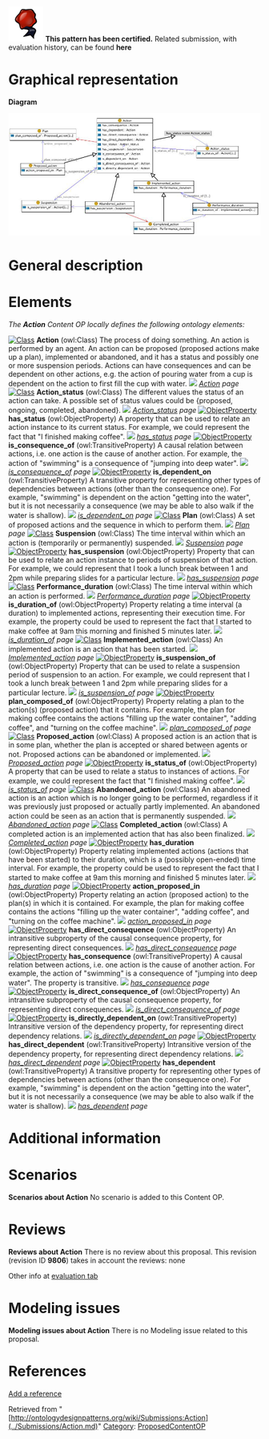 [![](../images/thumb/b/b5/Certified.png/70px-Certified.png)](../Image/Certified.png.md "Certified.png") __This pattern has been certified.__
Related submission, with evaluation history, can be found __here__





#  Graphical representation


__Diagram__




[![Image:Action.jpg](../images/9/97/Action.jpg)](../Image/Action.jpg.md "Image:Action.jpg")




#  General description


  




#  Elements


_The __Action__ Content OP locally defines the following ontology elements:_



[![Class](../../../../../../../../../images/thumb/2/27/Class.gif/20px-Class.gif)](../Image/Class.gif.md "Class") __Action__ (owl:Class) The process of doing something. An action is performed by an agent. An action can be proposed (proposed actions make up a plan), implemented or abandoned, and it has a status and possibly one or more suspension periods. Actions can have consequences and can be dependent on other actions, e.g. the action of pouring water from a cup is dependent on the action to first fill the cup with water. 
 [![](../../../../../../../../../../../../../../../../../../../../../../../../../images/thumb/8/87/ArrowRight.gif/11px-ArrowRight.gif)](../Image/ArrowRight.gif.md "ArrowRight.gif") _[Action](../Submissions/Action/Action.md "Submissions:Action/Action") page_
[![Class](../../../../../../../../../images/thumb/2/27/Class.gif/20px-Class.gif)](../Image/Class.gif.md "Class") __Action\_status__ (owl:Class) The different values the status of an action can take. A possible set of status values could be {proposed, ongoing, completed, abandoned}. 
 [![](../../../../../../../../../../../../../../../../../../../../../../../../../images/thumb/8/87/ArrowRight.gif/11px-ArrowRight.gif)](../Image/ArrowRight.gif.md "ArrowRight.gif") _[Action\_status](../Submissions/Action/Action_status.md "Submissions:Action/Action status") page_
[![ObjectProperty](../../../../../../../../../../../../../../../../images/thumb/c/c3/ObjectProperty.gif/20px-ObjectProperty.gif)](../Image/ObjectProperty.gif.md "ObjectProperty") __has\_status__ (owl:ObjectProperty) A property that can be used to relate an action instance to its current status. For example, we could represent the fact that "I finished making coffee". 
 [![](../../../../../../../../../../../../../../../../../../../../../../../../../images/thumb/8/87/ArrowRight.gif/11px-ArrowRight.gif)](../Image/ArrowRight.gif.md "ArrowRight.gif") _[has\_status](../Submissions/Action/has_status.md "Submissions:Action/has status") page_
[![ObjectProperty](../../../../../../../../../../../../../../../../images/thumb/c/c3/ObjectProperty.gif/20px-ObjectProperty.gif)](../Image/ObjectProperty.gif.md "ObjectProperty") __is\_consequence\_of__ (owl:TransitiveProperty) A causal relation between actions, i.e. one action is the cause of another action. For example, the action of "swimming" is a consequence of "jumping into deep water". 
 [![](../../../../../../../../../../../../../../../../../../../../../../../../../images/thumb/8/87/ArrowRight.gif/11px-ArrowRight.gif)](../Image/ArrowRight.gif.md "ArrowRight.gif") _[is\_consequence\_of](../Submissions/Action/is_consequence_of.md "Submissions:Action/is consequence of") page_
[![ObjectProperty](../../../../../../../../../../../../../../../../images/thumb/c/c3/ObjectProperty.gif/20px-ObjectProperty.gif)](../Image/ObjectProperty.gif.md "ObjectProperty") __is\_dependent\_on__ (owl:TransitiveProperty) A transitive property for representing other types of dependencies between actions (other than the consequence one). For example, "swimming" is dependent on the action "getting into the water", but it is not necessarily a consequence (we may be able to also walk if the water is shallow). 
 [![](../../../../../../../../../../../../../../../../../../../../../../../../../images/thumb/8/87/ArrowRight.gif/11px-ArrowRight.gif)](../Image/ArrowRight.gif.md "ArrowRight.gif") _[is\_dependent\_on](../Submissions/Action/is_dependent_on.md "Submissions:Action/is dependent on") page_
[![Class](../../../../../../../../../images/thumb/2/27/Class.gif/20px-Class.gif)](../Image/Class.gif.md "Class") __Plan__ (owl:Class) A set of proposed actions and the sequence in which to perform them. 
 [![](../../../../../../../../../../../../../../../../../../../../../../../../../images/thumb/8/87/ArrowRight.gif/11px-ArrowRight.gif)](../Image/ArrowRight.gif.md "ArrowRight.gif") _[Plan](../Submissions/Action/Plan.md "Submissions:Action/Plan") page_
[![Class](../../../../../../../../../images/thumb/2/27/Class.gif/20px-Class.gif)](../Image/Class.gif.md "Class") __Suspension__ (owl:Class) The time interval within which an action is (temporarily or permanently) suspended. 
 [![](../../../../../../../../../../../../../../../../../../../../../../../../../images/thumb/8/87/ArrowRight.gif/11px-ArrowRight.gif)](../Image/ArrowRight.gif.md "ArrowRight.gif") _[Suspension](../Submissions/Action/Suspension.md "Submissions:Action/Suspension") page_
[![ObjectProperty](../../../../../../../../../../../../../../../../images/thumb/c/c3/ObjectProperty.gif/20px-ObjectProperty.gif)](../Image/ObjectProperty.gif.md "ObjectProperty") __has\_suspension__ (owl:ObjectProperty) Property that can be used to relate an action instance to periods of suspension of that action. For example, we could represent that I took a lunch break between 1 and 2pm while preparing slides for a particular lecture. 
 [![](../../../../../../../../../../../../../../../../../../../../../../../../../images/thumb/8/87/ArrowRight.gif/11px-ArrowRight.gif)](../Image/ArrowRight.gif.md "ArrowRight.gif") _[has\_suspension](../Submissions/Action/has_suspension.md "Submissions:Action/has suspension") page_
[![Class](../../../../../../../../../images/thumb/2/27/Class.gif/20px-Class.gif)](../Image/Class.gif.md "Class") __Performance\_duration__ (owl:Class) The time interval within which an action is performed. 
 [![](../../../../../../../../../../../../../../../../../../../../../../../../../images/thumb/8/87/ArrowRight.gif/11px-ArrowRight.gif)](../Image/ArrowRight.gif.md "ArrowRight.gif") _[Performance\_duration](../Submissions/Action/Performance_duration.md "Submissions:Action/Performance duration") page_
[![ObjectProperty](../../../../../../../../../../../../../../../../images/thumb/c/c3/ObjectProperty.gif/20px-ObjectProperty.gif)](../Image/ObjectProperty.gif.md "ObjectProperty") __is\_duration\_of__ (owl:ObjectProperty) Property relating a time interval (a duration) to implemented actions, representing their execution time. For example, the property could be used to represent the fact that I started to make coffee at 9am this morning and finished 5 minutes later. 
 [![](../../../../../../../../../../../../../../../../../../../../../../../../../images/thumb/8/87/ArrowRight.gif/11px-ArrowRight.gif)](../Image/ArrowRight.gif.md "ArrowRight.gif") _[is\_duration\_of](../Submissions/Action/is_duration_of.md "Submissions:Action/is duration of") page_
[![Class](../../../../../../../../../images/thumb/2/27/Class.gif/20px-Class.gif)](../Image/Class.gif.md "Class") __Implemented\_action__ (owl:Class) An implemented action is an action that has been started. 
 [![](../../../../../../../../../../../../../../../../../../../../../../../../../images/thumb/8/87/ArrowRight.gif/11px-ArrowRight.gif)](../Image/ArrowRight.gif.md "ArrowRight.gif") _[Implemented\_action](http://ontologydesignpatterns.org/wiki/Submissions:Action/Implemented_action "Submissions:Action/Implemented action") page_
[![ObjectProperty](../../../../../../../../../../../../../../../../images/thumb/c/c3/ObjectProperty.gif/20px-ObjectProperty.gif)](../Image/ObjectProperty.gif.md "ObjectProperty") __is\_suspension\_of__ (owl:ObjectProperty) Property that can be used to relate a suspension period of suspension to an action. For example, we could represent that I took a lunch break between 1 and 2pm while preparing slides for a particular lecture. 
 [![](../../../../../../../../../../../../../../../../../../../../../../../../../images/thumb/8/87/ArrowRight.gif/11px-ArrowRight.gif)](../Image/ArrowRight.gif.md "ArrowRight.gif") _[is\_suspension\_of](../Submissions/Action/is_suspension_of.md "Submissions:Action/is suspension of") page_
[![ObjectProperty](../../../../../../../../../../../../../../../../images/thumb/c/c3/ObjectProperty.gif/20px-ObjectProperty.gif)](../Image/ObjectProperty.gif.md "ObjectProperty") __plan\_composed\_of__ (owl:ObjectProperty) Property relating a plan to the action(s) (proposed action) that it contains. For example, the plan for making coffee contains the actions "filling up the water container", "adding coffee", and "turning on the coffee machine". 
 [![](../../../../../../../../../../../../../../../../../../../../../../../../../images/thumb/8/87/ArrowRight.gif/11px-ArrowRight.gif)](../Image/ArrowRight.gif.md "ArrowRight.gif") _[plan\_composed\_of](../Submissions/Action/plan_composed_of.md "Submissions:Action/plan composed of") page_
[![Class](../../../../../../../../../images/thumb/2/27/Class.gif/20px-Class.gif)](../Image/Class.gif.md "Class") __Proposed\_action__ (owl:Class) A proposed action is an action that is in some plan, whether the plan is accepted or shared between agents or not. Proposed actions can be abandoned or implemented. 
 [![](../../../../../../../../../../../../../../../../../../../../../../../../../images/thumb/8/87/ArrowRight.gif/11px-ArrowRight.gif)](../Image/ArrowRight.gif.md "ArrowRight.gif") _[Proposed\_action](http://ontologydesignpatterns.org/wiki/Submissions:Action/Proposed_action "Submissions:Action/Proposed action") page_
[![ObjectProperty](../../../../../../../../../../../../../../../../images/thumb/c/c3/ObjectProperty.gif/20px-ObjectProperty.gif)](../Image/ObjectProperty.gif.md "ObjectProperty") __is\_status\_of__ (owl:ObjectProperty) A property that can be used to relate a status to instances of actions. For example, we could represent the fact that "I finished making coffee". 
 [![](../../../../../../../../../../../../../../../../../../../../../../../../../images/thumb/8/87/ArrowRight.gif/11px-ArrowRight.gif)](../Image/ArrowRight.gif.md "ArrowRight.gif") _[is\_status\_of](../Submissions/Action/is_status_of.md "Submissions:Action/is status of") page_
[![Class](../../../../../../../../../images/thumb/2/27/Class.gif/20px-Class.gif)](../Image/Class.gif.md "Class") __Abandoned\_action__ (owl:Class) An abandoned action is an action which is no longer going to be performed, regardless if it was previously just proposed or actually partly implemented. An abandoned action could be seen as an action that is permanently suspended. 
 [![](../../../../../../../../../../../../../../../../../../../../../../../../../images/thumb/8/87/ArrowRight.gif/11px-ArrowRight.gif)](../Image/ArrowRight.gif.md "ArrowRight.gif") _[Abandoned\_action](http://ontologydesignpatterns.org/wiki/Submissions:Action/Abandoned_action "Submissions:Action/Abandoned action") page_
[![Class](../../../../../../../../../images/thumb/2/27/Class.gif/20px-Class.gif)](../Image/Class.gif.md "Class") __Completed\_action__ (owl:Class) A completed action is an implemented action that has also been finalized. 
 [![](../../../../../../../../../../../../../../../../../../../../../../../../../images/thumb/8/87/ArrowRight.gif/11px-ArrowRight.gif)](../Image/ArrowRight.gif.md "ArrowRight.gif") _[Completed\_action](http://ontologydesignpatterns.org/wiki/Submissions:Action/Completed_action "Submissions:Action/Completed action") page_
[![ObjectProperty](../../../../../../../../../../../../../../../../images/thumb/c/c3/ObjectProperty.gif/20px-ObjectProperty.gif)](../Image/ObjectProperty.gif.md "ObjectProperty") __has\_duration__ (owl:ObjectProperty) Property relating implemented actions (actions that have been started) to their duration, which is a (possibly open-ended) time interval. For example, the property could be used to represent the fact that I started to make coffee at 9am this morning and finished 5 minutes later. 
 [![](../../../../../../../../../../../../../../../../../../../../../../../../../images/thumb/8/87/ArrowRight.gif/11px-ArrowRight.gif)](../Image/ArrowRight.gif.md "ArrowRight.gif") _[has\_duration](../Submissions/Action/has_duration.md "Submissions:Action/has duration") page_
[![ObjectProperty](../../../../../../../../../../../../../../../../images/thumb/c/c3/ObjectProperty.gif/20px-ObjectProperty.gif)](../Image/ObjectProperty.gif.md "ObjectProperty") __action\_proposed\_in__ (owl:ObjectProperty) Property relating an action (proposed action) to the plan(s) in which it is contained. For example, the plan for making coffee contains the actions "filling up the water container", "adding coffee", and "turning on the coffee machine". 
 [![](../../../../../../../../../../../../../../../../../../../../../../../../../images/thumb/8/87/ArrowRight.gif/11px-ArrowRight.gif)](../Image/ArrowRight.gif.md "ArrowRight.gif") _[action\_proposed\_in](http://ontologydesignpatterns.org/wiki/Submissions:Action/action_proposed_in "Submissions:Action/action proposed in") page_
[![ObjectProperty](../../../../../../../../../../../../../../../../images/thumb/c/c3/ObjectProperty.gif/20px-ObjectProperty.gif)](../Image/ObjectProperty.gif.md "ObjectProperty") __has\_direct\_consequence__ (owl:ObjectProperty) An intransitive subproperty of the causal consequence property, for representing direct consequences. 
 [![](../../../../../../../../../../../../../../../../../../../../../../../../../images/thumb/8/87/ArrowRight.gif/11px-ArrowRight.gif)](../Image/ArrowRight.gif.md "ArrowRight.gif") _[has\_direct\_consequence](../Submissions/Action/has_direct_consequence.md "Submissions:Action/has direct consequence") page_
[![ObjectProperty](../../../../../../../../../../../../../../../../images/thumb/c/c3/ObjectProperty.gif/20px-ObjectProperty.gif)](../Image/ObjectProperty.gif.md "ObjectProperty") __has\_consequence__ (owl:TransitiveProperty) A causal relation between actions, i.e. one action is the cause of another action. For example, the action of "swimming" is a consequence of "jumping into deep water". The property is transitive. 
 [![](../../../../../../../../../../../../../../../../../../../../../../../../../images/thumb/8/87/ArrowRight.gif/11px-ArrowRight.gif)](../Image/ArrowRight.gif.md "ArrowRight.gif") _[has\_consequence](../Submissions/Action/has_consequence.md "Submissions:Action/has consequence") page_
[![ObjectProperty](../../../../../../../../../../../../../../../../images/thumb/c/c3/ObjectProperty.gif/20px-ObjectProperty.gif)](../Image/ObjectProperty.gif.md "ObjectProperty") __is\_direct\_consequence\_of__ (owl:ObjectProperty) An intransitive subproperty of the causal consequence property, for representing direct consequences. 
 [![](../../../../../../../../../../../../../../../../../../../../../../../../../images/thumb/8/87/ArrowRight.gif/11px-ArrowRight.gif)](../Image/ArrowRight.gif.md "ArrowRight.gif") _[is\_direct\_consequence\_of](../Submissions/Action/is_direct_consequence_of.md "Submissions:Action/is direct consequence of") page_
[![ObjectProperty](../../../../../../../../../../../../../../../../images/thumb/c/c3/ObjectProperty.gif/20px-ObjectProperty.gif)](../Image/ObjectProperty.gif.md "ObjectProperty") __is\_directly\_dependent\_on__ (owl:TransitiveProperty) Intransitive version of the dependency property, for representing direct dependency relations. 
 [![](../../../../../../../../../../../../../../../../../../../../../../../../../images/thumb/8/87/ArrowRight.gif/11px-ArrowRight.gif)](../Image/ArrowRight.gif.md "ArrowRight.gif") _[is\_directly\_dependent\_on](../Submissions/Action/is_directly_dependent_on.md "Submissions:Action/is directly dependent on") page_
[![ObjectProperty](../../../../../../../../../../../../../../../../images/thumb/c/c3/ObjectProperty.gif/20px-ObjectProperty.gif)](../Image/ObjectProperty.gif.md "ObjectProperty") __has\_direct\_dependent__ (owl:TransitiveProperty) Intransitive version of the dependency property, for representing direct dependency relations. 
 [![](../../../../../../../../../../../../../../../../../../../../../../../../../images/thumb/8/87/ArrowRight.gif/11px-ArrowRight.gif)](../Image/ArrowRight.gif.md "ArrowRight.gif") _[has\_direct\_dependent](../Submissions/Action/has_direct_dependent.md "Submissions:Action/has direct dependent") page_
[![ObjectProperty](../../../../../../../../../../../../../../../../images/thumb/c/c3/ObjectProperty.gif/20px-ObjectProperty.gif)](../Image/ObjectProperty.gif.md "ObjectProperty") __has\_dependent__ (owl:TransitiveProperty) A transitive property for representing other types of dependencies between actions (other than the consequence one). For example, "swimming" is dependent on the action "getting into the water", but it is not necessarily a consequence (we may be able to also walk if the water is shallow). 
 [![](../../../../../../../../../../../../../../../../../../../../../../../../../images/thumb/8/87/ArrowRight.gif/11px-ArrowRight.gif)](../Image/ArrowRight.gif.md "ArrowRight.gif") _[has\_dependent](../Submissions/Action/has_dependent.md "Submissions:Action/has dependent") page_
#  Additional information


#  Scenarios



__Scenarios about Action__
No scenario is added to this Content OP.




#  Reviews



__Reviews about Action__
There is no review about this proposal.
This revision (revision ID __9806__) takes in account the reviews: none


Other info at [evaluation tab](http://ontologydesignpatterns.org/wiki/index.php?title=Submissions:Action&action=evaluation "http://ontologydesignpatterns.org/wiki/index.php?title=Submissions:Action&action=evaluation")




  




#  Modeling issues



__Modeling issues about Action__
There is no Modeling issue related to this proposal.




  




#  References


[Add a reference](index.php@title=Odp%253AAdd_reference&subject=../Submissions/Action.md "http://ontologydesignpatterns.org/wiki/index.php?title=Odp:Add_reference&subject=Submissions%3AAction")


  






Retrieved from "[http://ontologydesignpatterns.org/wiki/Submissions:Action](../Submissions/Action.md)"
 [Category](http://ontologydesignpatterns.org/wiki/Special:Categories "Special:Categories"): [ProposedContentOP](../Category/ProposedContentOP.md "Category:ProposedContentOP")